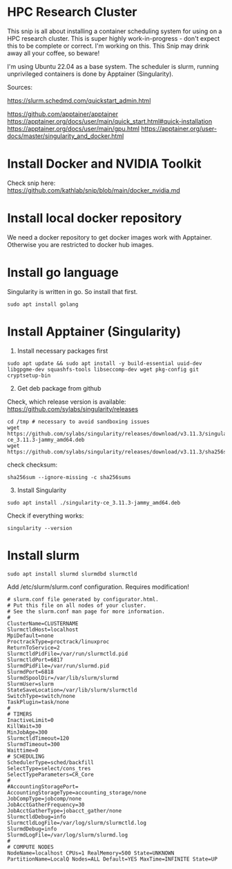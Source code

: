 # HPC Research Cluster

This snip is all about installing a container scheduling system for using on a HPC research cluster. This is super highly work-in-progress - don't expect this to be complete or correct. I'm working on this. This Snip may drink away all your coffee, so beware!

I'm using Ubuntu 22.04 as a base system. The scheduler is slurm, running unprivileged containers is done by Apptainer (Singularity).

Sources:

https://slurm.schedmd.com/quickstart_admin.html

https://github.com/apptainer/apptainer
https://apptainer.org/docs/user/main/quick_start.html#quick-installation
https://apptainer.org/docs/user/main/gpu.html
https://apptainer.org/user-docs/master/singularity_and_docker.html


Install Docker and NVIDIA Toolkit
===

Check snip here: https://github.com/kathlab/snip/blob/main/docker_nvidia.md

Install local docker repository
===

We need a docker repository to get docker images work with Apptainer. Otherwise you are restricted to docker hub images.


Install go language
===

Singularity is written in go. So install that first.

```
sudo apt install golang
```


Install Apptainer (Singularity)
===

1. Install necessary packages first

```
sudo apt update && sudo apt install -y build-essential uuid-dev libgpgme-dev squashfs-tools libseccomp-dev wget pkg-config git cryptsetup-bin
```

2. Get deb package from github

Check, which release version is available: https://github.com/sylabs/singularity/releases

```
cd /tmp # necessary to avoid sandboxing issues
wget https://github.com/sylabs/singularity/releases/download/v3.11.3/singularity-ce_3.11.3-jammy_amd64.deb
wget https://github.com/sylabs/singularity/releases/download/v3.11.3/sha256sums
```

check checksum:

```
sha256sum --ignore-missing -c sha256sums
```

3. Install Singularity

```
sudo apt install ./singularity-ce_3.11.3-jammy_amd64.deb
```

Check if everything works:

```
singularity --version
```


Install slurm
===

```
sudo apt install slurmd slurmdbd slurmctld
```

Add /etc/slurm/slurm.conf configuration. Requires modification!

```
# slurm.conf file generated by configurator.html.
# Put this file on all nodes of your cluster.
# See the slurm.conf man page for more information.
#
ClusterName=CLUSTERNAME
SlurmctldHost=localhost
MpiDefault=none
ProctrackType=proctrack/linuxproc
ReturnToService=2
SlurmctldPidFile=/var/run/slurmctld.pid
SlurmctldPort=6817
SlurmdPidFile=/var/run/slurmd.pid
SlurmdPort=6818
SlurmdSpoolDir=/var/lib/slurm/slurmd
SlurmUser=slurm
StateSaveLocation=/var/lib/slurm/slurmctld
SwitchType=switch/none
TaskPlugin=task/none
#
# TIMERS
InactiveLimit=0
KillWait=30
MinJobAge=300
SlurmctldTimeout=120
SlurmdTimeout=300
Waittime=0
# SCHEDULING
SchedulerType=sched/backfill
SelectType=select/cons_tres
SelectTypeParameters=CR_Core
#
#AccountingStoragePort=
AccountingStorageType=accounting_storage/none
JobCompType=jobcomp/none
JobAcctGatherFrequency=30
JobAcctGatherType=jobacct_gather/none
SlurmctldDebug=info
SlurmctldLogFile=/var/log/slurm/slurmctld.log
SlurmdDebug=info
SlurmdLogFile=/var/log/slurm/slurmd.log
#
# COMPUTE NODES
NodeName=localhost CPUs=1 RealMemory=500 State=UNKNOWN
PartitionName=LocalQ Nodes=ALL Default=YES MaxTime=INFINITE State=UP
```